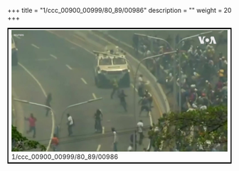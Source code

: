 +++
title = "1/ccc_00900_00999/80_89/00986"
description = ""
weight = 20
+++

<table style="border:2px solid black;max-width:800px;max-height:800px;" 
><tr><td>
<img class="center-fit-jpg"
src="/jpg_/aaa_20190430_NxaOmWaI8sI_00985.jpg">
1/ccc_00900_00999/80_89/00986
</img></td></tr></table>
